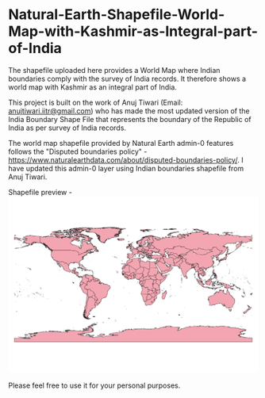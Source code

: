# Natural-Earth-Shapefile-World-Map-with-Kashmir-as-Integral-part-of-India
The shapefile uploaded here provides a World Map where Indian boundaries comply with the survey of India records. It therefore shows a world map with Kashmir as an integral part of India.

This project is built on the work of Anuj Tiwari (Email: anujtiwari.iitr@gmail.com) who has made the most updated version of the India Boundary Shape File that represents the boundary of the Republic of India as per survey of India records. 

The world map shapefile provided by Natural Earth admin-0 features follows the "Disputed boundaries policy" - https://www.naturalearthdata.com/about/disputed-boundaries-policy/. I have updated this admin-0 layer using Indian boundaries shapefile from Anuj Tiwari.

Shapefile preview - 
![alt text](https://github.com/karbonmanthan/Natural-Earth-Shapefile-World-Map-with-Kashmir-as-Integral-part-of-India/blob/main/map.png?raw=true)



Please feel free to use it for your personal purposes.
